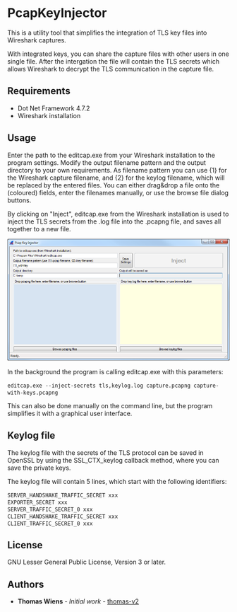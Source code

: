 # PcapKeyInjector

This is a utility tool that simplifies the integration of TLS key files into Wireshark captures.

With integrated keys, you can share the capture files with other users in one single file. After
the intergation the file will contain the TLS secrets which allows Wireshark to decrypt the TLS communication
in the capture file.

## Requirements

- Dot Net Framework 4.7.2
- Wireshark installation

## Usage

Enter the path to the editcap.exe from your Wireshark installation to the program settings.
Modify the output filename pattern and the output directory to your own requirements.
As filename pattern you can use {1} for the Wireshark capture filename, and {2} for the
keylog filename, which will be replaced by the entered files.
You can either drag&drop a file onto the (coloured) fields, enter the filenames manually, or use the browse
file dialog buttons.

By clicking on "Inject", editcap.exe from the Wireshark installation is used to inject the TLS secrets
from the .log file into the .pcapng file, and saves all together to a new file.

![Pcap Key Injector running](https://github.com/thomas-v2/PcapKeyInjector/blob/master/images/PcapKeyInjector.png)

In the background the program is calling editcap.exe with this parameters:
```
editcap.exe --inject-secrets tls,keylog.log capture.pcapng capture-with-keys.pcapng
```
This can also be done manually on the command line, but the program simplifies it with a graphical user interface.

## Keylog file

The keylog file with the secrets of the TLS protocol can be saved in OpenSSL by using the SSL_CTX_keylog callback
method, where you can save the private keys.

The keylog file will contain 5 lines, which start with the following identifiers:

```
SERVER_HANDSHAKE_TRAFFIC_SECRET xxx
EXPORTER_SECRET xxx
SERVER_TRAFFIC_SECRET_0 xxx
CLIENT_HANDSHAKE_TRAFFIC_SECRET xxx
CLIENT_TRAFFIC_SECRET_0 xxx
```

## License

GNU Lesser General Public License, Version 3 or later.

## Authors

* **Thomas Wiens** - *Initial work* - [thomas-v2](https://github.com/thomas-v2)
